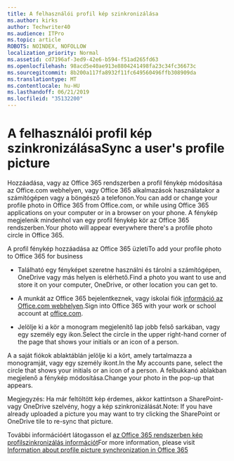 ```yaml
---
title: A felhasználói profil kép szinkronizálása
ms.author: kirks
author: Techwriter40
ms.audience: ITPro
ms.topic: article
ROBOTS: NOINDEX, NOFOLLOW
localization_priority: Normal
ms.assetid: cd7196af-3ed9-42e6-b594-f51ad265fd63
ms.openlocfilehash: 98acd5e40ae913e8804241498fa23c34fc36673c
ms.sourcegitcommit: 8b200a117fa8932f11fc649560496ffb308909da
ms.translationtype: MT
ms.contentlocale: hu-HU
ms.lasthandoff: 06/21/2019
ms.locfileid: "35132200"
---
```

# <a name="sync-a-users-profile-picture"></a><span data-ttu-id="41f6a-102">A felhasználói profil kép szinkronizálása</span><span class="sxs-lookup"><span data-stu-id="41f6a-102">Sync a user's profile picture</span></span>

<span data-ttu-id="41f6a-103">Hozzáadása, vagy az Office 365 rendszerben a profil fénykép módosítása az Office.com webhelyen, vagy Office 365 alkalmazások használatakor a számítógépen vagy a böngésző a telefonon.</span><span class="sxs-lookup"><span data-stu-id="41f6a-103">You can add or change your profile photo in Office 365 from Office.com, or while using Office 365 applications on your computer or in a browser on your phone.</span></span> <span data-ttu-id="41f6a-104">A fénykép megjelenik mindenhol van egy profil fénykép kör az Office 365 rendszerben.</span><span class="sxs-lookup"><span data-stu-id="41f6a-104">Your photo will appear everywhere there's a profile photo circle in Office 365.</span></span>

<span data-ttu-id="41f6a-105">A profil fénykép hozzáadása az Office 365 üzleti</span><span class="sxs-lookup"><span data-stu-id="41f6a-105">To add your profile photo to Office 365 for business</span></span>

- <span data-ttu-id="41f6a-106">Található egy fényképet szeretne használni és tárolni a számítógépen, OneDrive vagy más helyen is elérhető.</span><span class="sxs-lookup"><span data-stu-id="41f6a-106">Find a photo you want to use and store it on your computer, OneDrive, or other location you can get to.</span></span>

- <span data-ttu-id="41f6a-107">A munkát az Office 365 bejelentkeznek, vagy iskolai fiók [információ az Office.com webhelyen](http://www.office.com).</span><span class="sxs-lookup"><span data-stu-id="41f6a-107">Sign into Office 365 with your work or school account at [office.com](http://www.office.com).</span></span>

- <span data-ttu-id="41f6a-108">Jelölje ki a kör a monogram megjelenítő lap jobb felső sarkában, vagy egy személy egy ikon.</span><span class="sxs-lookup"><span data-stu-id="41f6a-108">Select the circle in the upper right-hand corner of the page that shows your initials or an icon of a person.</span></span>

<span data-ttu-id="41f6a-109">A a saját fiókok ablaktáblán jelölje ki a kört, amely tartalmazza a monogramját, vagy egy személy ikont.</span><span class="sxs-lookup"><span data-stu-id="41f6a-109">In the My accounts pane, select the circle that shows your initials or an icon of a person.</span></span> <span data-ttu-id="41f6a-110">A felbukkanó ablakban megjelenő a fénykép módosítása.</span><span class="sxs-lookup"><span data-stu-id="41f6a-110">Change your photo in the pop-up that appears.</span></span>

<span data-ttu-id="41f6a-111">Megjegyzés: Ha már feltöltött kép érdemes, akkor kattintson a SharePoint- vagy OneDrive szelvény, hogy a kép szinkronizálását.</span><span class="sxs-lookup"><span data-stu-id="41f6a-111">Note: If you have already uploaded a picture you may want to try clicking the SharePoint or OneDrive tile to re-sync that picture.</span></span>

<span data-ttu-id="41f6a-112">További információért látogasson el [az Office 365 rendszerben kép profilszinkronizálás információt](https://support.office.com/article/information-about-profile-picture-synchronization-in-office-365-20594d76-d054-4af4-a660-401133e3d48a?ui=en-US&amp;rs=en-US&amp;ad=US)</span><span class="sxs-lookup"><span data-stu-id="41f6a-112">For more information, please visit [Information about profile picture synchronization in Office 365](https://support.office.com/article/information-about-profile-picture-synchronization-in-office-365-20594d76-d054-4af4-a660-401133e3d48a?ui=en-US&amp;rs=en-US&amp;ad=US)</span></span>

